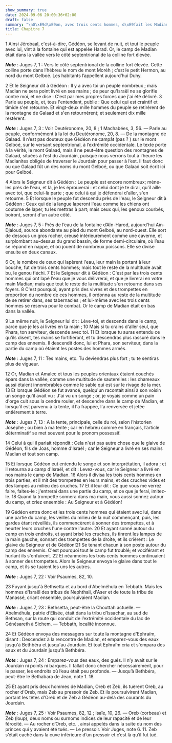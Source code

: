 ```yaml
---
show_summary: true
date: 2024-09-06 20:00:36+02:00
draft: false
summary: "\nG\xE9d\xE9on, avec trois cents hommes, d\xE9fait les Madianites.\n"
title: Chapitre 7
---
```





1 Ainsi Jérobaal, c'est-à-dire, Gédéon, se levant de nuit, et tout le peuple avec lui, vint à la fontaine qui est appelée Harad. Or, le camp de Madian était dans la vallée vers le côté septentrional de la colline fort élevée.

***Note*** :  Juges 7, 1 : Vers le côté septentrional de la colline fort élevée. Cette colline porte dans l’hébreu le nom de mont Moréh ; c’est le petit Hermon, au nord du mont Gelboé. Les habitants l’appellent aujourd’hui Duhy.


2 Et le Seigneur dit à Gédéon : Il y a avec toi un peuple nombreux ; mais Madian ne sera point livré en ses mains ; de peur qu'Israël ne se glorifie contre moi, et ne dise : C'est par mes propres forces que j'ai été délivré. 3 Parle au peuple, et, tous l'entendant, publie : Que celui qui est craintif et timide s'en retourne. Et vingt-deux mille hommes du peuple se retirèrent de la montagne de Galaad et s'en retournèrent; et seulement dix mille restèrent.

***Note*** :  Juges 7, 3 : Voir Deutéronome, 20, 8 ; 1 Machabées, 3, 56. ― Parle au peuple, conformément à la loi du Deutéronome, 20, 8. ― De la montagne de Galaad. Il n’est pas douteux que Gédéon ne campât (pas ? ) sur le mont Gelboé, sur le versant septentrional, à l’extrémité occidentale. Le texte porte à la vérité, le mont Galaad, mais il ne peut-être question des montagnes de Galaad, situées à l’est du Jourdain, puisque nous verrons tout à l’heure les Madianites obligés de traverser le Jourdain pour passer à l’est. Il faut donc ou que Galaad fût un des noms du mont Gelboé, ou que Galaad soit écrit ici pour Gelboé.


4 Alors le Seigneur dit à Gédéon : Le peuple est encore nombreux; mène-les près de l'eau, et là, je les éprouverai : et celui dont je te dirai, qu'il aille avec toi, que celui-là parte ; que celui à qui je défendrai d'aller, s'en retourne. 5 Et lorsque le peuple fut descendu près de l'eau, le Seigneur dit à Gédéon : Ceux qui de la langue laperont l'eau comme les chiens ont coutume de laper, tu les mettras à part; mais ceux qui, les genoux courbés, boiront, seront d'un autre côté.

***Note*** :  Juges 7, 5 : Près de l’eau de la fontaine d’Aïn-Harod, aujourd'hui Aïn-Djaloud, source abondante au pied du mont Gelboé, au nord-ouest. Elle sort de dessous un gros rocher, creusé intérieurement comme une caverne, et surplombant au-dessus du grand bassin, de forme demi-circulaire, où l’eau se répand en nappe, et où jouent de nombreux poissons. Elle se divise ensuite en deux canaux.

6 Or, le nombre de ceux qui lapèrent l'eau, leur main la portant à leur bouche, fut de trois cents hommes; mais tout le reste de la multitude avait bu, le genou fléchi. 7 Et le Seigneur dit à Gédéon : C'est par les trois cents hommes qui ont lapé l'eau que je vous délivrerai, et que je livrerai en votre main Madian; mais que tout le reste de la multitude s'en retourne dans ses foyers. 8 C'est pourquoi, ayant pris des vivres et des trompettes en proportion du nombre de ces hommes, il ordonna au reste de la multitude de se retirer dans, ses tabernacles ; et lui-même avec les trois cents hommes se réserva pour le combat. Or le camp de Madian était en bas dans la vallée.


9 La même nuit, le Seigneur lui dit : Lève-toi, et descends dans le camp, parce que je les ai livrés en ta main ; 10 Mais si tu crains d'aller seul, que Phara, ton serviteur, descende avec toi. 11 Et lorsque tu auras entendu ce qu'ils disent, tes mains se fortifieront, et tu descendras plus rassuré dans le camp des ennemis. Il descendit donc, lui et Phara, son serviteur, dans la partie du camp où étaient les postes des hommes armés.

***Note*** :  Juges 7, 11 : Tes mains, etc. Tu deviendras plus fort ; tu te sentiras plus de vigueur.

12 Or, Madian et Amalec et tous les peuples orientaux étaient couchés épars dans la vallée, comme une multitude de sauterelles : les chameaux aussi étaient innombrables comme le sable qui est sur le rivage de la mer. 13 Et lorsque Gédéon se fut avancé, quelqu'un racontait ainsi à son voisin un songe qu'il avait vu : J'ai vu un songe ; or, je voyais comme un pain d'orge cuit sous la cendre rouler, et descendre dans le camp de Madian, et lorsqu'il est parvenu à la tente, il l'a frappée, l'a renversée et jetée entièrement à terre.

***Note*** :  Juges 7, 13 : A la tente, principale, celle du roi, selon l’historien Josèphe ; ou bien à ma tente ; car en hébreu comme en français, l’article déterminatif se met souvent pour le pronom possessif.

14 Celui à qui il parlait répondit : Cela n'est pas autre chose que le glaive de Gédéon, fils de Joas, homme d'Israël ; car le Seigneur a livré en ses mains Madian et tout son camp.


15 Et lorsque Gédéon eut entendu le songe et son interprétation, il adora ; et il retourna au camp d'Israël, et dit : Levez-vous, car le Seigneur a livré en nos mains le camp de Madian. 16 Alors il divisa les trois cents hommes en trois parties, et il mit des trompettes en leurs mains, et des cruches vides et des lampes au milieu des cruches. 17 Et il leur dit : Ce que vous me verrez faire, faites-le : j'entrerai dans une partie du camp, et ce que je ferai, imitez-le. 18 Quand la trompette sonnera dans ma main, vous aussi sonnez autour du camp, et criez ensemble : Au Seigneur et à Gédéon!


19 Gédéon entra donc et les trois cents hommes qui étaient avec lui, dans une partie du camp, les veilles du milieu de la nuit commençant, puis, les gardes étant réveillés, ils commencèrent à sonner des trompettes, et à heurter leurs cruches l'une contre l'autre. 20 Et ayant sonné autour du camp en trois endroits, et ayant brisé les cruches, ils tinrent les lampes de la main gauche, sonnant des trompettes de la droite, et ils crièrent : Le glaive du Seigneur et de Gédéon!21 Se tenant chacun à son poste autour du camp des ennemis. C'est pourquoi tout le camp fut troublé; et vociférant et hurlant ils s'enfuirent. 22 Et néanmoins les trois cents hommes continuaient à sonner des trompettes. Alors le Seigneur envoya le glaive dans tout le camp, et ils se tuaient les uns les autres.

***Note*** :  Juges 7, 22 : Voir Psaumes, 82, 10.


23 Fuyant jusqu'à Bethsetta et au bord d'Abelméhula en Tebbath. Mais les hommes d'Israël des tribus de Nephthali, d'Aser et de toute la tribu de Manassé, criant ensemble, poursuivaient Madian.

***Note*** :  Juges 7, 23 : Bethsetta, peut-être la Chouttah actuelle. ― Abelméhula, patrie d’Elisée, était dans la tribu d’Issachar, au sud de Bethsan, sur la route qui conduit de l’extrémité occidentale du lac de Génésareth à Sichem. ― Tebbath, localité inconnue.


24 Et Gédéon envoya des messagers sur toute la montagne d'Ephraïm, disant : Descendez à la rencontre de Madian, et emparez-vous des eaux jusqu'à Bethbéra et jusqu'au Jourdain. Et tout Ephraïm cria et s'empara des eaux et du Jourdain jusqu'à Bethbéra.

***Note*** :  Juges 7, 24 : Emparez-vous des eaux, des gués. Il n’y avait sur le Jourdain ni points ni barques. Il fallait donc chercher nécessairement, pour le passer, les endroits où l’eau était peu profonde. ― Jusqu’à Bethbéra, peut-être le Bethabara de Jean, note 1. 18.

25 Et ayant pris deux hommes de Madian, Oreb et Zeb, ils tuèrent Oreb, au rocher d'Oreb, mais Zeb au pressoir de Zeb. Et ils poursuivirent Madian, portant les têtes d'Oreb et de Zeb à Gédéon au-delà des courants du Jourdain.

***Note*** :  Juges 7, 25 : Voir Psaumes, 82, 12 ; Isaïe, 10, 26. ― Oreb (corbeau) et Zeb (loup), deux noms ou surnoms indices de leur rapacité et de leur férocité. ― Au rocher d’Oreb, etc. , ainsi appelés dans la suite du nom des princes qui y avaient été tués. ― Le pressoir. Voir Juges, note 6. 11. Zeb s’était caché dans la cuve inférieure d’un pressoir et c’est là qu’il fut tué.

